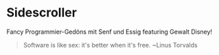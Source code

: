 # Sidescroller
Fancy Programmier-Gedöns mit Senf und Essig featuring Gewalt Disney!
> Software is like sex: it's better when it's free. ~Linus Torvalds
